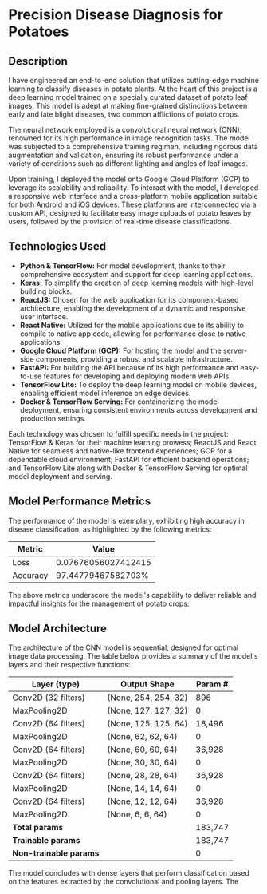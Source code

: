 # Precision Disease Diagnosis for Potatoes

## Description

I have engineered an end-to-end solution that utilizes cutting-edge machine learning to classify diseases in potato plants. At the heart of this project is a deep learning model trained on a specially curated dataset of potato leaf images. This model is adept at making fine-grained distinctions between early and late blight diseases, two common afflictions of potato crops.

The neural network employed is a convolutional neural network (CNN), renowned for its high performance in image recognition tasks. The model was subjected to a comprehensive training regimen, including rigorous data augmentation and validation, ensuring its robust performance under a variety of conditions such as different lighting and angles of leaf images.

Upon training, I deployed the model onto Google Cloud Platform (GCP) to leverage its scalability and reliability. To interact with the model, I developed a responsive web interface and a cross-platform mobile application suitable for both Android and iOS devices. These platforms are interconnected via a custom API, designed to facilitate easy image uploads of potato leaves by users, followed by the provision of real-time disease classifications.

## Technologies Used

- **Python & TensorFlow:** For model development, thanks to their comprehensive ecosystem and support for deep learning applications.
- **Keras:** To simplify the creation of deep learning models with high-level building blocks.
- **ReactJS:** Chosen for the web application for its component-based architecture, enabling the development of a dynamic and responsive user interface.
- **React Native:** Utilized for the mobile applications due to its ability to compile to native app code, allowing for performance close to native applications.
- **Google Cloud Platform (GCP):** For hosting the model and the server-side components, providing a robust and scalable infrastructure.
- **FastAPI:** For building the API because of its high performance and easy-to-use features for developing and deploying modern web APIs.
- **TensorFlow Lite:** To deploy the deep learning model on mobile devices, enabling efficient model inference on edge devices.
- **Docker & TensorFlow Serving:** For containerizing the model deployment, ensuring consistent environments across development and production settings.

Each technology was chosen to fulfill specific needs in the project: TensorFlow & Keras for their machine learning prowess; ReactJS and React Native for seamless and native-like frontend experiences; GCP for a dependable cloud environment; FastAPI for efficient backend operations; and TensorFlow Lite along with Docker & TensorFlow Serving for optimal model deployment and serving.

## Model Performance Metrics

The performance of the model is exemplary, exhibiting high accuracy in disease classification, as highlighted by the following metrics:

| Metric       | Value                 |
|--------------|-----------------------|
| Loss         | 0.07676056027412415   |
| Accuracy     | 97.44779467582703%    |


The above metrics underscore the model's capability to deliver reliable and impactful insights for the management of potato crops.

## Model Architecture

The architecture of the CNN model is sequential, designed for optimal image data processing. The table below provides a summary of the model's layers and their respective functions:

| Layer (type)       | Output Shape           | Param # |
|--------------------|------------------------|---------|
| Conv2D (32 filters)| (None, 254, 254, 32)   | 896     |
| MaxPooling2D       | (None, 127, 127, 32)   | 0       |
| Conv2D (64 filters)| (None, 125, 125, 64)   | 18,496  |
| MaxPooling2D       | (None, 62, 62, 64)     | 0       |
| Conv2D (64 filters)| (None, 60, 60, 64)     | 36,928  |
| MaxPooling2D       | (None, 30, 30, 64)     | 0       |
| Conv2D (64 filters)| (None, 28, 28, 64)     | 36,928  |
| MaxPooling2D       | (None, 14, 14, 64)     | 0       |
| Conv2D (64 filters)| (None, 12, 12, 64)     | 36,928  |
| MaxPooling2D       | (None, 6, 6, 64)       | 0       |
| **Total params**   |                        | 183,747 |
| **Trainable params**|                       | 183,747 |
| **Non-trainable params** |                  | 0       |

The model concludes with dense layers that perform classification based on the features extracted by the convolutional and pooling layers. The
